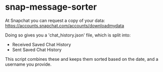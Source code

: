 # snap-message-sorter
At Snapchat you can request a copy of your data: https://accounts.snapchat.com/accounts/downloadmydata

Doing so gives you a 'chat_history.json' file, which is split into:
* Received Saved Chat History
* Sent Saved Chat History

This script combines these and keeps them sorted based on the date, and a username you provide.